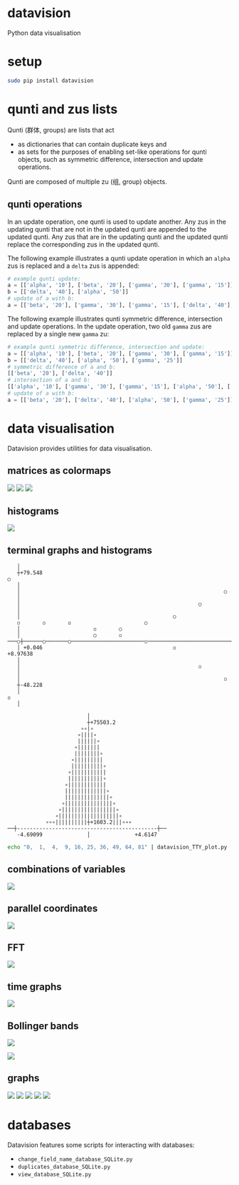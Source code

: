 # datavision

Python data visualisation

# setup

```Bash
sudo pip install datavision
```

# qunti and zus lists

Qunti (群体, groups) are lists that act

- as dictionaries that can contain duplicate keys and
- as sets for the purposes of enabling set-like operations for qunti objects, such as symmetric difference, intersection and update operations.

Qunti are composed of multiple zu (组, group) objects.

## qunti operations

In an update operation, one qunti is used to update another. Any zus in the updating qunti that are not in the updated qunti are appended to the updated qunti. Any zus that are in the updating qunti and the updated qunti replace the corresponding zus in the updated qunti.

The following example illustrates a qunti update operation in which an `alpha` zus is replaced and a `delta` zus is appended:

```Python
# example qunti update:
a = [['alpha', '10'], ['beta', '20'], ['gamma', '30'], ['gamma', '15']]
b = [['delta', '40'], ['alpha', '50']]
# update of a with b:
a = [['beta', '20'], ['gamma', '30'], ['gamma', '15'], ['delta', '40'], ['alpha', '50']]
```

The following example illustrates qunti symmetric difference, intersection and update operations. In the update operation, two old `gamma` zus are replaced by a single new `gamma` zu:

```Python
# example qunti symmetric difference, intersection and update:
a = [['alpha', '10'], ['beta', '20'], ['gamma', '30'], ['gamma', '15']]
b = [['delta', '40'], ['alpha', '50'], ['gamma', '25']]
# symmetric difference of a and b:
[['beta', '20'], ['delta', '40']]
# intersection of a and b:
[['alpha', '10'], ['gamma', '30'], ['gamma', '15'], ['alpha', '50'], ['gamma', '25']]
# update of a with b:
a = [['beta', '20'], ['delta', '40'], ['alpha', '50'], ['gamma', '25']]
```

# data visualisation

Datavision provides utilities for data visualisation.

## matrices as colormaps

![](https://raw.githubusercontent.com/wdbm/datavision/master/media/image_1.png)
![](https://raw.githubusercontent.com/wdbm/datavision/master/media/image_2.png)
![](https://raw.githubusercontent.com/wdbm/datavision/master/media/image_3.png)

## histograms

![](https://raw.githubusercontent.com/wdbm/datavision/master/media/histogram_comparison_1.png)

## terminal graphs and histograms

```
   │                                                                            
   ┼+79.548                                                                 ○   
   │                                                                            
   │                                                                ○           
   │                                                                            
   │                                                        ○                   
   │                                                                            
   │                                                ○                           
   ◽       ◽       ◽                       ○                                    
   │                       ◽       ○                                            
   │                       ○       ◽                                            
───○┼──────○───────○───────────────────────◽────────────────────────────────┼───
   │ +0.046                                         ◽               +8.97638    
   │                                                                            
   │                                                        ◽                   
   │                                                                            
   │                                                                ◽           
   ┼-48.228                                                                     
   │                                                                        ◽   
   │                                                                            
```

```
                         │                        
                         ┼+75503.2                
                       ∘∘|∘                       
                      ∘||||∘                      
                      ||||||∘                     
                     ∘|||||||                     
                     ||||||||∘                    
                    ∘|||||||||                    
                    ||||||||||∘                   
                   ∘|||||||||||                   
                   |||||||||||∘                   
                  ∘||||||||||||                   
                  |||||||||||||∘                  
                  ||||||||||||||∘                 
                 ∘|||||||||||||||∘                
                ∘|||||||||||||||||∘               
               ∘|||||||||||||||||||∘              
            ∘∘∘||||||||||┼+1603.2|||∘∘∘           
──┼--------------------------------------------┼──
   -4.69099              │              +4.6147   
```

```Bash
echo "0,  1,  4,  9, 16, 25, 36, 49, 64, 81" | datavision_TTY_plot.py
```

## combinations of variables

![](https://raw.githubusercontent.com/wdbm/datavision/master/media/variable_correlations_1.png)

## parallel coordinates

![](https://raw.githubusercontent.com/wdbm/datavision/master/media/parallel_coordinates_1.png)

## FFT

![](https://raw.githubusercontent.com/wdbm/datavision/master/media/FFT.png)

## time graphs

![](https://raw.githubusercontent.com/wdbm/datavision/master/media/time_1.png)

## Bollinger bands

![](https://raw.githubusercontent.com/wdbm/datavision/master/media/Bollinger_bands_1.png)

![](https://raw.githubusercontent.com/wdbm/datavision/master/media/Bollinger_bands_2.png)

## graphs

![](https://raw.githubusercontent.com/wdbm/datavision/master/media/graph.png)
![](https://raw.githubusercontent.com/wdbm/datavision/master/media/multigraph.png)
![](https://raw.githubusercontent.com/wdbm/datavision/master/media/multigraph_2D.png)
![](https://raw.githubusercontent.com/wdbm/datavision/master/media/multigraph_2D_date.png)
![](https://raw.githubusercontent.com/wdbm/datavision/master/media/multigraph_2D_time.png)

# databases

Datavision features some scripts for interacting with databases:

- `change_field_name_database_SQLite.py`
- `duplicates_database_SQLite.py`
- `view_database_SQLite.py`
